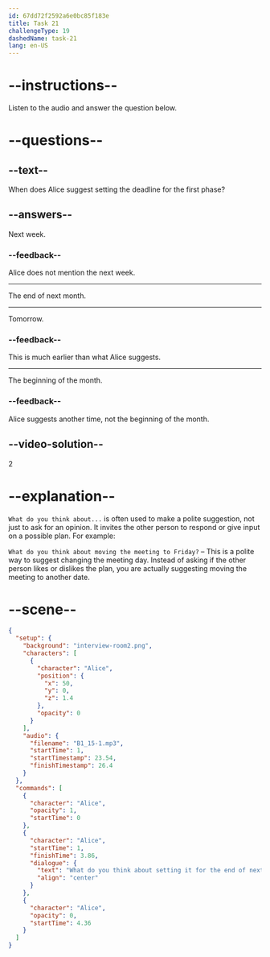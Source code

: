 ```yaml
---
id: 67dd72f2592a6e0bc85f183e
title: Task 21
challengeType: 19
dashedName: task-21
lang: en-US
---
```


<!-- (Audio) Alice: What do you think about setting it for the end of next month? -->

# --instructions--

Listen to the audio and answer the question below.

# --questions--

## --text--

When does Alice suggest setting the deadline for the first phase?

## --answers--

Next week.

### --feedback--

Alice does not mention the next week.

---

The end of next month.

---

Tomorrow.

### --feedback--

This is much earlier than what Alice suggests.

---

The beginning of the month.

### --feedback--

Alice suggests another time, not the beginning of the month.

## --video-solution--

2

# --explanation--

`What do you think about...` is often used to make a polite suggestion, not just to ask for an opinion. It invites the other person to respond or give input on a possible plan. For example:

`What do you think about moving the meeting to Friday?` – This is a polite way to suggest changing the meeting day. Instead of asking if the other person likes or dislikes the plan, you are actually suggesting moving the meeting to another date.

# --scene--

```json
{
  "setup": {
    "background": "interview-room2.png",
    "characters": [
      {
        "character": "Alice",
        "position": {
          "x": 50,
          "y": 0,
          "z": 1.4
        },
        "opacity": 0
      }
    ],
    "audio": {
      "filename": "B1_15-1.mp3",
      "startTime": 1,
      "startTimestamp": 23.54,
      "finishTimestamp": 26.4
    }
  },
  "commands": [
    {
      "character": "Alice",
      "opacity": 1,
      "startTime": 0
    },
    {
      "character": "Alice",
      "startTime": 1,
      "finishTime": 3.86,
      "dialogue": {
        "text": "What do you think about setting it for the end of next month?",
        "align": "center"
      }
    },
    {
      "character": "Alice",
      "opacity": 0,
      "startTime": 4.36
    }
  ]
}
```
